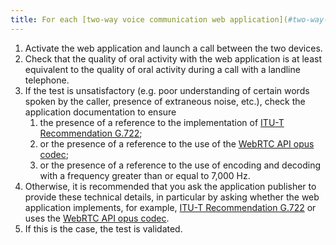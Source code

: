 ```yaml
---
title: For each [two-way voice communication web application](#two-way-voice-communication-web-application), is the application capable of encoding and decoding this communication with a frequency range whose upper limit is at least 7,000 Hz?
---
```


1. Activate the web application and launch a call between the two devices.
2. Check that the quality of oral activity with the web application is at least equivalent to the quality of oral activity during a call with a landline telephone.
3. If the test is unsatisfactory (e.g. poor understanding of certain words spoken by the caller, presence of extraneous noise, etc.), check the application documentation to ensure 
   1. the presence of a reference to the implementation of [ITU-T Recommendation G.722](https://www.itu.int/rec/T-REC-G.722/fr); 
   2. or the presence of a reference to the use of the [WebRTC API opus codec](https://developer.mozilla.org/en-US/docs/Web/Media/Formats/WebRTC_codecs); 
   3. or the presence of a reference to the use of encoding and decoding with a frequency greater than or equal to 7,000 Hz.
4. Otherwise, it is recommended that you ask the application publisher to provide these technical details, in particular by asking whether the web application implements, for example, [ITU-T Recommendation G.722](https://www.itu.int/rec/T-REC-G.722/fr) or uses the [WebRTC API opus codec](https://developer.mozilla.org/en-US/docs/Web/Media/Formats/WebRTC_codecs).
5. If this is the case, the test is validated.